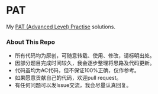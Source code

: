 # PAT
My [PAT (Advanced Level) Practise](http://www.patest.cn/contests/pat-a-practise) solutions.

### About This Repo
* 所有代码均为原创，可随意转载、使用、修改，请标明出处。
* 因部分题目完成时间较久，我会逐步整理将思路及代码更新。
* 代码虽均为AC代码，但不保证100%正确，仅作参考。
* 如果愿意贡献自己的代码，欢迎pull request。
* 有任何问题可以发Issue交流，我会尽量认真回复。

